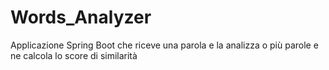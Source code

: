 # Words_Analyzer
Applicazione Spring Boot che riceve una parola e la analizza o più parole e ne calcola lo score di similarità
